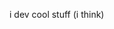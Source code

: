 i dev cool stuff (i think)
<!---
lego-rulles/lego-rulles is a ✨ special ✨ repository because its `README.md` (this file) appears on your GitHub profile.
You can click the Preview link to take a look at your changes.
--->
